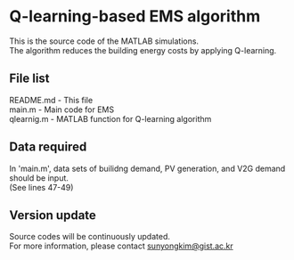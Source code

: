 # Q-learning-based EMS algorithm
This is the source code of the MATLAB simulations.  
The algorithm reduces the building energy costs by applying Q-learning.

## File list
README.md - This file  
main.m - Main code for EMS  
qlearnig.m - MATLAB function for Q-learning algorithm  

## Data required
In 'main.m', data sets of builidng demand, PV generation, and V2G demand should be input.  
(See lines 47-49) 

## Version update
Source codes will be continuously updated.  
For more information, please contact  [sunyongkim@gist.ac.kr](mailto:sunyongkim@gist.ac.kr) 
